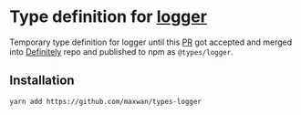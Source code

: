 Type definition for [logger](https://www.npmjs.com/package/logger)
====

Temporary type definition for logger until this [PR](https://github.com/DefinitelyTyped/DefinitelyTyped/pull/36769) got accepted and merged into [Definitely](https://github.com/DefinitelyTyped/DefinitelyTyped) repo and published to npm as `@types/logger`.

Installation
---
```
yarn add https://github.com/maxwan/types-logger
```


